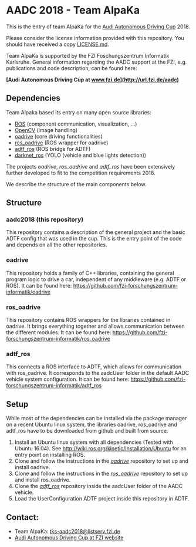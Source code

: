 AADC 2018 - Team AlpaKa
===============================================
This is the entry of team AlpaKa for the [Audi Autonomous Driving Cup](https://www.audi-autonomous-driving-cup.com/) 2018.

Please consider the license information provided with this repository.
You should have received a copy [LICENSE.md](LICENSE.md).

Team AlpaKa is supported by the FZI Foschungszentrum Informatik Karlsruhe. General information regarding the AADC support at the FZI, e.g. publications and code description, can be found here:

**[Audi Autonomous Driving Cup at www.fzi.de](http://url.fzi.de/aadc)**


Dependencies
-----------------------------------------------

Team Alpaka based its entry on many open source libraries:

* [ROS](https://ros.org) (component communication, visualization, ...)
* [OpenCV](https://opencv.org/) (image handling)
* [oadrive](https://github.com/fzi-forschungszentrum-informatik/oadrive) (core driving functionalities)
* [ros_oadrive](https://github.com/fzi-forschungszentrum-informatik/ros_oadrive) (ROS wrapper for oadrive)
* [adtf_ros](https://github.com/fzi-forschungszentrum-informatik/adtf_ros) (ROS bridge for ADTF)
* [darknet_ros](https://github.com/leggedrobotics/darknet_ros) (YOLO (vehicle and blue lights detection))


The projects *oadrive*, *ros_oadrive* and *adtf_ros* have been extensively further developed to fit to the competition requirements 2018.

We describe the structure of the main components below.


Structure
-----------------------------------------------

### aadc2018 (this repository)
This repository contains a description of the general project and the basic ADTF config that was used in the cup. This is the entry point of the code and depends on all the other repositories.

### oadrive
This repository holds a family of C++ libraries, containing the general program logic to drive a car, independent of any middleware (e.g. ADTF or ROS). 
It can be found here: https://github.com/fzi-forschungszentrum-informatik/oadrive
    
### ros_oadrive
This repository contains ROS wrappers for the libraries contained in oadrive. It brings everything together and allows communication between the different modules.
It can be found here: https://github.com/fzi-forschungszentrum-informatik/ros_oadrive

### adtf_ros
This connects a ROS interface to ADTF, which allows for communication with ros_oadrive. It corresponds to the aadcUser folder in the default AADC vehicle system configuration.
It can be found here: https://github.com/fzi-forschungszentrum-informatik/adtf_ros
    

Setup
-----------------------------------------------

While most of the dependencies can be installed via the package manager on a recent Ubuntu linux system, the libraries oadrive, ros_oadrive and adtf_ros have to be downloaded from github and built from source.

1. Install an Ubuntu linux system with all dependencies (Tested with Ubuntu 16.04).  See http://wiki.ros.org/kinetic/Installation/Ubuntu for an entry point on installing ROS.
2. Clone and follow the instructions in the [*oadrive*](https://github.com/fzi-forschungszentrum-informatik/oadrive) repository to set up and install oadrive.
3. Clone and follow the instructions in the [*ros_oadrive*](https://github.com/fzi-forschungszentrum-informatik/ros_oadrive) repository to set up and install ros_oadrive.
4. Clone the [*adtf_ros*](https://github.com/fzi-forschungszentrum-informatik/adtf_ros) repository inside the aadcUser folder of the AADC vehicle.
5. Load the UserConfiguration ADTF project inside this repository in ADTF.


Contact:
-----------------------------------------------
* Team AlpaKa: tks-aadc2018@listserv.fzi.de
* [Audi Autonomous Driving Cup at FZI website](http://url.fzi.de/aadc)
